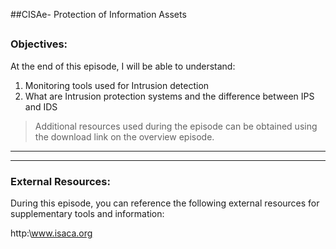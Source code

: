 ##CISAe- Protection of Information Assets
##
### Objectives:

At the end of this episode, I will be able to understand:

1. Monitoring tools used for Intrusion detection
2. What are Intrusion protection systems and the difference between IPS and IDS




	

>Additional resources used during the episode can be obtained using the download link on the overview episode.

-----------------------------------------------------------






-----------------------------------------------------------
### External Resources:

During this episode, you can reference the following external resources for supplementary tools and information:

http:\www.isaca.org
